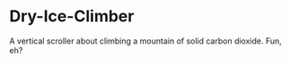 Dry-Ice-Climber
===============

A vertical scroller about climbing a mountain of solid carbon dioxide.
Fun, eh?
